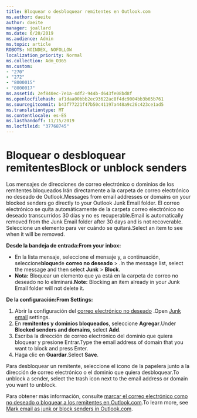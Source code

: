 ```yaml
---
title: Bloquear o desbloquear remitentes en Outlook.com
ms.author: daeite
author: daeite
manager: joallard
ms.date: 6/20/2019
ms.audience: Admin
ms.topic: article
ROBOTS: NOINDEX, NOFOLLOW
localization_priority: Normal
ms.collection: Adm_O365
ms.custom:
- "270"
- "272"
- "8000015"
- "8000017"
ms.assetid: 2ef840ec-7e1a-4df2-944b-d643fe08bd8f
ms.openlocfilehash: af1daa00bbb2ec93622ac8f4dc9004bb3b65b761
ms.sourcegitcommit: b43f77221f47b50c41197a448a9c26c423ce1ad5
ms.translationtype: MT
ms.contentlocale: es-ES
ms.lasthandoff: 11/15/2019
ms.locfileid: "37768745"
---
```

# <a name="block-or-unblock-senders"></a><span data-ttu-id="d1eef-102">Bloquear o desbloquear remitentes</span><span class="sxs-lookup"><span data-stu-id="d1eef-102">Block or unblock senders</span></span>

<span data-ttu-id="d1eef-103">Los mensajes de direcciones de correo electrónico o dominios de los remitentes bloqueados Irán directamente a la carpeta de correo electrónico no deseado de Outlook.</span><span class="sxs-lookup"><span data-stu-id="d1eef-103">Messages from email addresses or domains on your blocked senders go directly to your Outlook Junk Email folder.</span></span> <span data-ttu-id="d1eef-104">El correo electrónico se quita automáticamente de la carpeta correo electrónico no deseado transcurridos 30 días y no es recuperable.</span><span class="sxs-lookup"><span data-stu-id="d1eef-104">Email is automatically removed from the Junk Email folder after 30 days and is not recoverable.</span></span> <span data-ttu-id="d1eef-105">Seleccione un elemento para ver cuándo se quitará.</span><span class="sxs-lookup"><span data-stu-id="d1eef-105">Select an item to see when it will be removed.</span></span>

<span data-ttu-id="d1eef-106">**Desde la bandeja de entrada:**</span><span class="sxs-lookup"><span data-stu-id="d1eef-106">**From your inbox:**</span></span>

- <span data-ttu-id="d1eef-107">En la lista mensaje, seleccione el mensaje y, a continuación, seleccione**bloque**de **correo no deseado** > .</span><span class="sxs-lookup"><span data-stu-id="d1eef-107">In the message list, select the message and then select **Junk** > **Block**.</span></span>
- <span data-ttu-id="d1eef-108">**Nota:** Bloquear un elemento que ya está en la carpeta de correo no deseado no lo eliminará.</span><span class="sxs-lookup"><span data-stu-id="d1eef-108">**Note:** Blocking an item already in your Junk Email folder will not delete it.</span></span>

<span data-ttu-id="d1eef-109">**De la configuración:**</span><span class="sxs-lookup"><span data-stu-id="d1eef-109">**From Settings:**</span></span>

1. <span data-ttu-id="d1eef-110">Abrir la configuración del [correo electrónico no deseado](https://outlook.live.com/mail/options/mail/junkEmail) .</span><span class="sxs-lookup"><span data-stu-id="d1eef-110">Open [Junk email](https://outlook.live.com/mail/options/mail/junkEmail) settings.</span></span>
2. <span data-ttu-id="d1eef-111">En **remitentes y dominios bloqueados**, seleccione **Agregar**.</span><span class="sxs-lookup"><span data-stu-id="d1eef-111">Under **Blocked senders and domains**, select **Add**.</span></span>
3. <span data-ttu-id="d1eef-112">Escriba la dirección de correo electrónico del dominio que quiera bloquear y presione Entrar.</span><span class="sxs-lookup"><span data-stu-id="d1eef-112">Type the email address of domain that you want to block and press Enter.</span></span>
4. <span data-ttu-id="d1eef-113">Haga clic en **Guardar**.</span><span class="sxs-lookup"><span data-stu-id="d1eef-113">Select **Save**.</span></span>

<span data-ttu-id="d1eef-114">Para desbloquear un remitente, seleccione el icono de la papelera junto a la dirección de correo electrónico o el dominio que quiera desbloquear.</span><span class="sxs-lookup"><span data-stu-id="d1eef-114">To unblock a sender, select the trash icon next to the email address or domain you want to unblock.</span></span>

<span data-ttu-id="d1eef-115">Para obtener más información, consulte [marcar el correo electrónico como no deseado o bloquear a los remitentes en Outlook.com](https://support.office.com/article/a3ece97b-82f8-4a5e-9ac3-e92fa6427ae4?wt.mc_id=Office_Outlook_com_Alchemy).</span><span class="sxs-lookup"><span data-stu-id="d1eef-115">To learn more, see [Mark email as junk or block senders in Outlook.com](https://support.office.com/article/a3ece97b-82f8-4a5e-9ac3-e92fa6427ae4?wt.mc_id=Office_Outlook_com_Alchemy).</span></span>